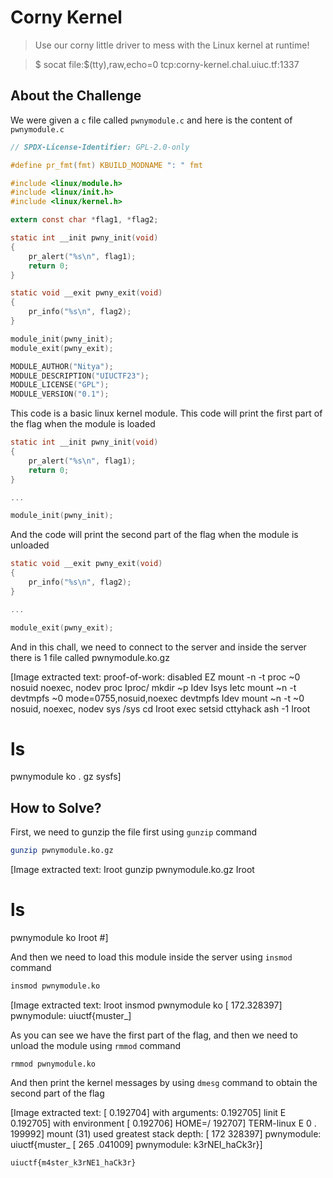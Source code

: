 # Corny Kernel
> Use our corny little driver to mess with the Linux kernel at runtime!

> $ socat file:$(tty),raw,echo=0 tcp:corny-kernel.chal.uiuc.tf:1337

## About the Challenge
We were given a `c` file called `pwnymodule.c` and here is the content of `pwnymodule.c`

```c
// SPDX-License-Identifier: GPL-2.0-only

#define pr_fmt(fmt) KBUILD_MODNAME ": " fmt

#include <linux/module.h>
#include <linux/init.h>
#include <linux/kernel.h>

extern const char *flag1, *flag2;

static int __init pwny_init(void)
{
	pr_alert("%s\n", flag1);
	return 0;
}

static void __exit pwny_exit(void)
{
	pr_info("%s\n", flag2);
}

module_init(pwny_init);
module_exit(pwny_exit);

MODULE_AUTHOR("Nitya");
MODULE_DESCRIPTION("UIUCTF23");
MODULE_LICENSE("GPL");
MODULE_VERSION("0.1");
```

This code is a basic linux kernel module. This code will print the first part of the flag when the module is loaded

```c
static int __init pwny_init(void)
{
	pr_alert("%s\n", flag1);
	return 0;
}

...

module_init(pwny_init);
```

And the code will print the second part of the flag when the module is unloaded

```c
static void __exit pwny_exit(void)
{
	pr_info("%s\n", flag2);
}

...

module_exit(pwny_exit);
```

And in this chall, we need to connect to the server and inside the server there is 1 file called pwnymodule.ko.gz


[Image extracted text: proof-of-work:
disabled
EZ
mount
-n
-t
proc
~0 nosuid
noexec, nodev proc
Iproc/
mkdir
~p
Idev Isys Ietc
mount
~n
-t
devtmpfs
~0
mode=0755,nosuid,noexec
devtmpfs
Idev
mount
~n
-t
~0
nosuid, noexec, nodev
sys /sys
cd
Iroot
exec setsid
cttyhack
ash
-1
Iroot
# ls
pwnymodule
ko . gz
sysfs]


## How to Solve?
First, we need to gunzip the file first using `gunzip` command

```bash
gunzip pwnymodule.ko.gz
```


[Image extracted text: Iroot
gunzip pwnymodule.ko.gz
Iroot
# ls
pwnymodule
ko
Iroot
#]


And then we need to load this module inside the server using `insmod` command

```bash
insmod pwnymodule.ko
```


[Image extracted text: Iroot
insmod pwnymodule
ko
[
172.328397]  pwnymodule:
uiuctf{muster_]


As you can see we have the first part of the flag, and then we need to unload the module using `rmmod` command

```
rmmod pwnymodule.ko
```

And then print the kernel messages by using `dmesg` command to obtain the second part of the flag


[Image extracted text: [
0.192704]
with arguments:
0.192705]
linit
E
0.192705]
with
environment
[
0.192706]
HOME=/
192707]
TERM-linux
E
0 . 199992]
mount (31) used greatest stack depth:
[
172
328397] pwnymodule:
uiuctf{muster_
[
265 .041009] pwnymodule:
k3rNEI_haCk3r}]


```
uiuctf{m4ster_k3rNE1_haCk3r}
```